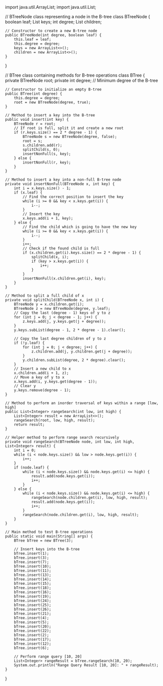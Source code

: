 import java.util.ArrayList;
import java.util.List;

// BTreeNode class representing a node in the B-tree
class BTreeNode {
    boolean leaf;
    List<Integer> keys;
    int degree;
    List<BTreeNode> children;

    // Constructor to create a new B-tree node
    public BTreeNode(int degree, boolean leaf) {
        this.leaf = leaf;
        this.degree = degree;
        keys = new ArrayList<>();
        children = new ArrayList<>();
    }
}

// BTree class containing methods for B-tree operations
class BTree {
    private BTreeNode root;
    private int degree; // Minimum degree of the B-tree

    // Constructor to initialize an empty B-tree
    public BTree(int degree) {
        this.degree = degree;
        root = new BTreeNode(degree, true);
    }

    // Method to insert a key into the B-tree
    public void insert(int key) {
        BTreeNode r = root;
        // If root is full, split it and create a new root
        if (r.keys.size() == 2 * degree - 1) {
            BTreeNode s = new BTreeNode(degree, false);
            root = s;
            s.children.add(r);
            splitChild(s, 0);
            insertNonFull(s, key);
        } else {
            insertNonFull(r, key);
        }
    }

    // Method to insert a key into a non-full B-tree node
    private void insertNonFull(BTreeNode x, int key) {
        int i = x.keys.size() - 1;
        if (x.leaf) {
            // Find the correct position to insert the key
            while (i >= 0 && key < x.keys.get(i)) {
                i--;
            }
            // Insert the key
            x.keys.add(i + 1, key);
        } else {
            // Find the child which is going to have the new key
            while (i >= 0 && key < x.keys.get(i)) {
                i--;
            }
            i++;
            // Check if the found child is full
            if (x.children.get(i).keys.size() == 2 * degree - 1) {
                splitChild(x, i);
                if (key > x.keys.get(i)) {
                    i++;
                }
            }
            insertNonFull(x.children.get(i), key);
        }
    }

    // Method to split a full child of x
    private void splitChild(BTreeNode x, int i) {
        BTreeNode y = x.children.get(i);
        BTreeNode z = new BTreeNode(degree, y.leaf);
        // Copy the last (degree - 1) keys of y to z
        for (int j = 0; j < degree - 1; j++) {
            z.keys.add(j, y.keys.get(j + degree));
        }
        y.keys.subList(degree - 1, 2 * degree - 1).clear();

        // Copy the last degree children of y to z
        if (!y.leaf) {
            for (int j = 0; j < degree; j++) {
                z.children.add(j, y.children.get(j + degree));
            }
            y.children.subList(degree, 2 * degree).clear();
        }
        // Insert a new child to x
        x.children.add(i + 1, z);
        // Move a key of y to x
        x.keys.add(i, y.keys.get(degree - 1));
        // Clear y
        y.keys.remove(degree - 1);
    }

    // Method to perform an inorder traversal of keys within a range [low, high]
    public List<Integer> rangeSearch(int low, int high) {
        List<Integer> result = new ArrayList<>();
        rangeSearch(root, low, high, result);
        return result;
    }

    // Helper method to perform range search recursively
    private void rangeSearch(BTreeNode node, int low, int high, List<Integer> result) {
        int i = 0;
        while (i < node.keys.size() && low > node.keys.get(i)) {
            i++;
        }
        if (node.leaf) {
            while (i < node.keys.size() && node.keys.get(i) <= high) {
                result.add(node.keys.get(i));
                i++;
            }
        } else {
            while (i < node.keys.size() && node.keys.get(i) <= high) {
                rangeSearch(node.children.get(i), low, high, result);
                result.add(node.keys.get(i));
                i++;
            }
            rangeSearch(node.children.get(i), low, high, result);
        }
    }

    // Main method to test B-tree operations
    public static void main(String[] args) {
        BTree bTree = new BTree(3);

        // Insert keys into the B-tree
        bTree.insert(1);
        bTree.insert(3);
        bTree.insert(7);
        bTree.insert(10);
        bTree.insert(11);
        bTree.insert(13);
        bTree.insert(14);
        bTree.insert(15);
        bTree.insert(18);
        bTree.insert(16);
        bTree.insert(19);
        bTree.insert(24);
        bTree.insert(25);
        bTree.insert(26);
        bTree.insert(21);
        bTree.insert(4);
        bTree.insert(5);
        bTree.insert(20);
        bTree.insert(22);
        bTree.insert(2);
        bTree.insert(17);
        bTree.insert(12);
        bTree.insert(6);

        // Perform range query [10, 20]
        List<Integer> rangeResult = bTree.rangeSearch(10, 20);
        System.out.println("Range Query Result [10, 20]: " + rangeResult);
    }
}
